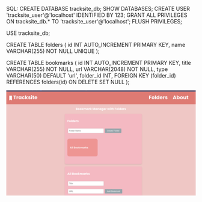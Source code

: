 SQL:
CREATE DATABASE tracksite_db;
SHOW DATABASES;
CREATE USER 'tracksite_user'@'localhost' IDENTIFIED BY 123;
GRANT ALL PRIVILEGES ON tracksite_db.* TO 'tracksite_user'@'localhost';
FLUSH PRIVILEGES;

USE tracksite_db;

CREATE TABLE folders (
    id INT AUTO_INCREMENT PRIMARY KEY,
    name VARCHAR(255) NOT NULL UNIQUE
);

CREATE TABLE bookmarks (
    id INT AUTO_INCREMENT PRIMARY KEY,
    title VARCHAR(255) NOT NULL,
    url VARCHAR(2048) NOT NULL,
    type VARCHAR(50) DEFAULT 'url',
    folder_id INT,
    FOREIGN KEY (folder_id) REFERENCES folders(id) ON DELETE SET NULL
);

![image alt](https://github.com/joeyhlu/tracksite/blob/main/Screenshot%202024-10-05%20at%204.42.15%20PM.png?raw=true)
